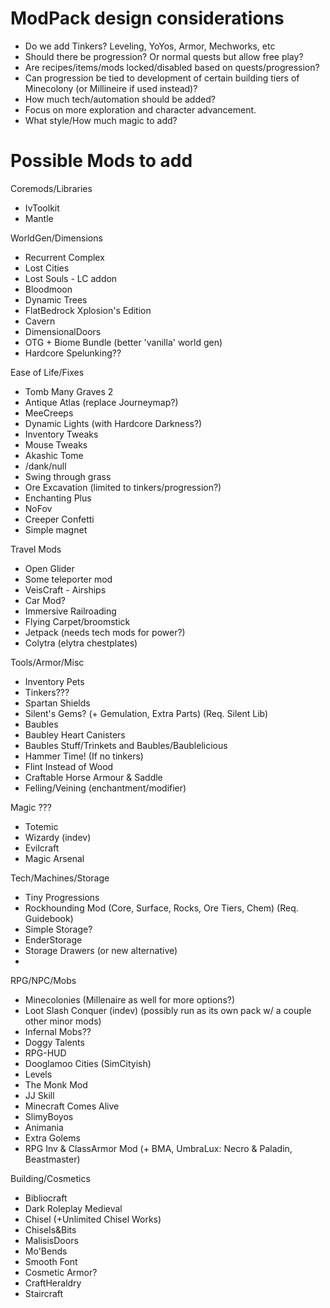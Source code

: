ModPack design considerations
=============================
+ Do we add Tinkers? Leveling, YoYos, Armor, Mechworks, etc
+ Should there be progression? Or normal quests but allow free play?
+ Are recipes/items/mods locked/disabled based on quests/progression?
+ Can progression be tied to development of certain building tiers of Minecolony (or Millineire if used instead)?
+ How much tech/automation should be added?
+ Focus on more exploration and character advancement.
+ What style/How much magic to add?


Possible Mods to add
=======================
Coremods/Libraries
- IvToolkit
- Mantle


WorldGen/Dimensions
- Recurrent Complex
- Lost Cities
- Lost Souls - LC addon
- Bloodmoon
- Dynamic Trees
- FlatBedrock Xplosion's Edition
- Cavern
- DimensionalDoors
- OTG + Biome Bundle (better 'vanilla' world gen)
- Hardcore Spelunking??


Ease of Life/Fixes
- Tomb Many Graves 2
- Antique Atlas (replace Journeymap?)
- MeeCreeps
- Dynamic Lights (with Hardcore Darkness?)
- Inventory Tweaks
- Mouse Tweaks
- Akashic Tome
- /dank/null
- Swing through grass
- Ore Excavation (limited to tinkers/progression?)
- Enchanting Plus
- NoFov
- Creeper Confetti
- Simple magnet

Travel Mods
- Open Glider
- Some teleporter mod
- VeisCraft - Airships
- Car Mod?
- Immersive Railroading
- Flying Carpet/broomstick
- Jetpack (needs tech mods for power?)
- Colytra (elytra chestplates)


Tools/Armor/Misc
- Inventory Pets
- Tinkers???
- Spartan Shields
- Silent's Gems? (+ Gemulation, Extra Parts) (Req. Silent Lib)
- Baubles
- Baubley Heart Canisters
- Baubles Stuff/Trinkets and Baubles/Baublelicious
- Hammer Time! (If no tinkers)
- Flint Instead of Wood
- Craftable Horse Armour & Saddle
- Felling/Veining (enchantment/modifier)


Magic ???
- Totemic
- Wizardy (indev)
- Evilcraft
- Magic Arsenal


Tech/Machines/Storage
- Tiny Progressions
- Rockhounding Mod (Core, Surface, Rocks, Ore Tiers, Chem) (Req. Guidebook)
- Simple Storage?
- EnderStorage
- Storage Drawers (or new alternative)
- 


RPG/NPC/Mobs
- Minecolonies (Millenaire as well for more options?)
- Loot Slash Conquer (indev) (possibly run as its own pack w/ a couple other minor mods)
- Infernal Mobs??
- Doggy Talents
- RPG-HUD
- Dooglamoo Cities (SimCityish)
- Levels
- The Monk Mod
- JJ Skill
- Minecraft Comes Alive
- SlimyBoyos
- Animania
- Extra Golems
- RPG Inv & ClassArmor Mod (+ BMA, UmbraLux: Necro & Paladin, Beastmaster)


Building/Cosmetics
- Bibliocraft
- Dark Roleplay Medieval
- Chisel (+Unlimited Chisel Works)
- Chisels&Bits
- MalisisDoors
- Mo'Bends
- Smooth Font
- Cosmetic Armor?
- CraftHeraldry
- Staircraft
